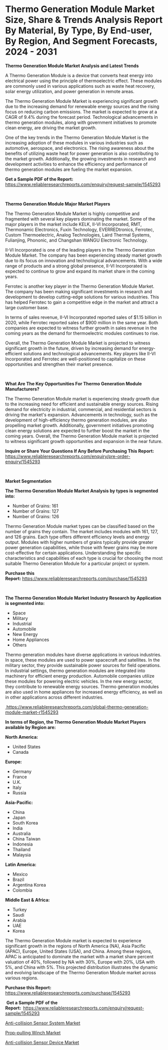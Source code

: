 <p><h1>Thermo Generation Module Market Size, Share & Trends Analysis Report By Material, By Type, By End-user, By Region, And Segment Forecasts, 2024 - 2031</h1></p><p><strong>Thermo Generation Module Market Analysis and Latest Trends</strong></p>
<p><p>A Thermo Generation Module is a device that converts heat energy into electrical power using the principle of thermoelectric effect. These modules are commonly used in various applications such as waste heat recovery, solar energy utilization, and power generation in remote areas.</p><p>The Thermo Generation Module Market is experiencing significant growth due to the increasing demand for renewable energy sources and the rising focus on reducing carbon emissions. The market is expected to grow at a CAGR of 9.4% during the forecast period. Technological advancements in thermo generation modules, along with government initiatives to promote clean energy, are driving the market growth.</p><p>One of the key trends in the Thermo Generation Module Market is the increasing adoption of these modules in various industries such as automotive, aerospace, and electronics. The rising awareness about the benefits of utilizing waste heat for power generation is also contributing to the market growth. Additionally, the growing investments in research and development activities to enhance the efficiency and performance of thermo generation modules are fueling the market expansion.</p></p>
<p><strong>Get a Sample PDF of the Report:&nbsp;</strong> <a href="https://www.reliableresearchreports.com/enquiry/request-sample/1545293">https://www.reliableresearchreports.com/enquiry/request-sample/1545293</a></p>
<p>&nbsp;</p>
<p><strong>Thermo Generation Module Major Market Players</strong></p>
<p><p>The Thermo Generation Module Market is highly competitive and fragmented with several key players dominating the market. Some of the major players in the market include KELK, II-VI Incorporated, RMT, Thermonamic Electronics, Fuxin Technology, EVERREDtronics, Ferrotec, Custom Thermoelectric, Analog Technologies, Laird Thermal Systems, Fulianjing, Phononic, and Changshan WANGU Electronic Technology.</p><p>II-VI Incorporated is one of the leading players in the Thermo Generation Module Market. The company has been experiencing steady market growth due to its focus on innovation and technological advancements. With a wide range of products and a strong global presence, II-VI Incorporated is expected to continue to grow and expand its market share in the coming years.</p><p>Ferrotec is another key player in the Thermo Generation Module Market. The company has been making significant investments in research and development to develop cutting-edge solutions for various industries. This has helped Ferrotec to gain a competitive edge in the market and attract a large customer base.</p><p>In terms of sales revenue, II-VI Incorporated reported sales of $1.15 billion in 2020, while Ferrotec reported sales of $900 million in the same year. Both companies are expected to witness further growth in sales revenue in the coming years as the demand for thermoelectric modules continues to rise.</p><p>Overall, the Thermo Generation Module Market is projected to witness significant growth in the future, driven by increasing demand for energy-efficient solutions and technological advancements. Key players like II-VI Incorporated and Ferrotec are well-positioned to capitalize on these opportunities and strengthen their market presence.</p></p>
<p>&nbsp;</p>
<p><strong>What Are The Key Opportunities For Thermo Generation Module Manufacturers?</strong></p>
<p><p>The Thermo Generation Module market is experiencing steady growth due to the increasing need for efficient and sustainable energy sources. Rising demand for electricity in industrial, commercial, and residential sectors is driving the market's expansion. Advancements in technology, such as the development of high-efficiency thermo generation modules, are also propelling market growth. Additionally, government initiatives promoting clean energy solutions are expected to further boost the market in the coming years. Overall, the Thermo Generation Module market is projected to witness significant growth opportunities and expansion in the near future.</p></p>
<p><strong>Inquire or Share Your Questions If Any Before Purchasing This Report:</strong> <a href="https://www.reliableresearchreports.com/enquiry/pre-order-enquiry/1545293">https://www.reliableresearchreports.com/enquiry/pre-order-enquiry/1545293</a></p>
<p>&nbsp;</p>
<p><strong>Market Segmentation</strong></p>
<p><strong>The Thermo Generation Module Market Analysis by types is segmented into:</strong></p>
<p><ul><li>Number of Grains: 161</li><li>Number of Grains: 127</li><li>Number of Grains: 126</li></ul></p>
<p><p>Thermo Generation Module market types can be classified based on the number of grains they contain. The market includes modules with 161, 127, and 126 grains. Each type offers different efficiency levels and energy output. Modules with higher numbers of grains typically provide greater power generation capabilities, while those with fewer grains may be more cost-effective for certain applications. Understanding the specific characteristics and capabilities of each type is crucial for choosing the most suitable Thermo Generation Module for a particular project or system.</p></p>
<p><strong>Purchase this Report:&nbsp;</strong><a href="https://www.reliableresearchreports.com/purchase/1545293">https://www.reliableresearchreports.com/purchase/1545293</a></p>
<p>&nbsp;</p>
<p><strong>The Thermo Generation Module Market Industry Research by Application is segmented into:</strong></p>
<p><ul><li>Space</li><li>Military</li><li>Industrial</li><li>Automobile</li><li>New Energy</li><li>Home Appliances</li><li>Others</li></ul></p>
<p><p>Thermo generation modules have diverse applications in various industries. In space, these modules are used to power spacecraft and satellites. In the military sector, they provide sustainable power sources for field operations. In industrial settings, thermo generation modules are integrated into machinery for efficient energy production. Automobile companies utilize these modules for powering electric vehicles. In the new energy sector, they contribute to renewable energy sources. Thermo generation modules are also used in home appliances for increased energy efficiency, as well as in other applications across different industries.</p></p>
<p><a href="https://www.reliableresearchreports.com/global-thermo-generation-module-market-r1545293">&nbsp;https://www.reliableresearchreports.com/global-thermo-generation-module-market-r1545293</a></p>
<p><strong>In terms of Region, the Thermo Generation Module Market Players available by Region are:</strong></p>
<p>
    <p> <strong> North America: </strong>
        <ul>
            <li>United States</li>
            <li>Canada</li>
        </ul>
        </p> 
    <p> <strong> Europe: </strong>
        <ul>
            <li>Germany</li>
            <li>France</li>
            <li>U.K.</li>
            <li>Italy</li>
            <li>Russia</li>
        </ul>
        </p> 
    <p> <strong> Asia-Pacific: </strong>
        <ul>
            <li>China</li>
            <li>Japan</li>
            <li>South Korea</li>
            <li>India</li>
            <li>Australia</li>
            <li>China Taiwan</li>
            <li>Indonesia</li>
            <li>Thailand</li>
            <li>Malaysia</li>
        </ul>
        </p> 
    <p> <strong> Latin America: </strong>
        <ul>
            <li>Mexico</li>
            <li>Brazil</li>
            <li>Argentina Korea</li>
            <li>Colombia</li>
        </ul>
        </p> 
    <p> <strong> Middle East & Africa: </strong>
        <ul>
            <li>Turkey</li>
            <li>Saudi</li>
            <li>Arabia</li>
            <li>UAE</li>
            <li>Korea</li>
        </ul>
    </p>
    </p>
<p><p>The Thermo Generation Module market is expected to experience significant growth in the regions of North America (NA), Asia Pacific (APAC), Europe, United States (USA), and China. Among these regions, APAC is anticipated to dominate the market with a market share percent valuation of 40%, followed by NA with 30%, Europe with 20%, USA with 5%, and China with 5%. This projected distribution illustrates the dynamic and evolving landscape of the Thermo Generation Module market across various regions.</p></p>
<p><strong>Purchase this Report: </strong><a href="https://www.reliableresearchreports.com/purchase/1545293">https://www.reliableresearchreports.com/purchase/1545293</a></p>
<p>&nbsp;<strong>Get a Sample PDF of the Report:&nbsp;&nbsp;</strong><a href="https://www.reliableresearchreports.com/enquiry/request-sample/1545293">https://www.reliableresearchreports.com/enquiry/request-sample/1545293</a></p>
<p><strong></strong></p>
<p><p><a href="https://github.com/gdfhhhj/Market-Research-Report-List-4/blob/main/anti-collision-sensor-system-market.md">Anti-collision Sensor System Market</a></p><p><a href="https://github.com/julyju69/Market-Research-Report-List-3/blob/main/prop-pulling-winch-market.md">Prop-pulling Winch Market</a></p><p><a href="https://github.com/RichRobinson5/Market-Research-Report-List-4/blob/main/anti-collision-sensor-device-market.md">Anti-collision Sensor Device Market</a></p></p>